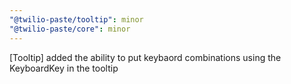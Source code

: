```yaml
---
"@twilio-paste/tooltip": minor
"@twilio-paste/core": minor
---
```


[Tooltip] added the ability to put keybaord combinations using the KeyboardKey in the tooltip
